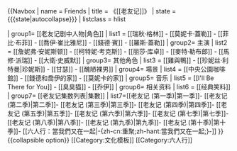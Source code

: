 {{Navbox
| name  = Friends
| title = 《[[老友记]]》
| state     = {{{state|autocollapse}}}
| listclass = hlist

| group1= [[老友记剧中人物|角色]]
| list1 = [[瑞秋·格林]] - [[莫妮卡·蓋勒]] - [[菲比·布菲]] - [[喬伊·崔比雅尼]] - [[錢德·賓]] - [[羅斯·蓋勒]]
| group2= 主演
| list2 = [[詹妮弗·安妮斯顿]] - [[柯特妮·考克斯]] - [[丽莎·库卓]] - [[麥特·勒布郎]] - [[馬修·派瑞]] - [[大衛·史威默]]
| group3= 其他角色
| list3 = [[雞與鴨]] - [[珍妮丝·利特曼|珍妮斯]] - [[甘瑟]] - [[醜陋裸男]]
| group4= 場景
| list4 = [[中央公園咖啡館]] - [[錢德和喬伊的家]] - [[莫妮卡的家]]
| group5= 音乐
| list5 = [[I'll Be There for You]] - [[臭臭猫]] - [[乔伊]]
| group6= 相关资料
| list6 = [[经典笑料]]
| group7= [[老友记集数列表|集數]]
| list7=[[老友记 (第一季)|第一季]]- [[老友记 (第二季)|第二季]]- [[老友记 (第三季)|第三季]]- [[老友记 (第四季)|第四季]]- [[老友记 (第五季)|第五季]]- [[老友记 (第六季)|第六季]]- [[老友记 (第七季)|第七季]]- [[老友记 (第八季)|第八季]]- [[老友记 (第九季)|第九季]]- [[老友记 (第十季)|第十季]]- [[六人行：當我們又在一起|-{zh-cn:重聚;zh-hant:當我們又在一起;}-]]
}}<noinclude>
{{collapsible option}}
[[Category:文化模板]]
[[Category:六人行]]
</noinclude>